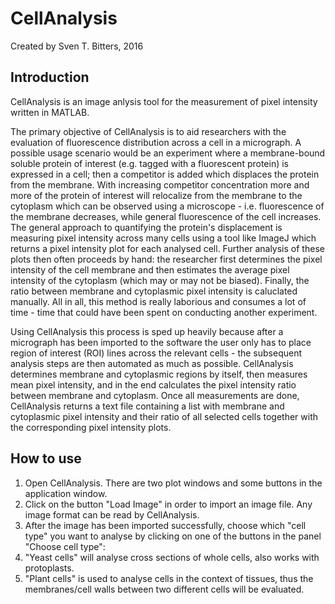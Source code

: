 # CellAnalysis
Created by Sven T. Bitters, 2016

## Introduction
CellAnalysis is an image anlysis tool for the measurement of pixel intensity written in MATLAB. 

The primary objective of CellAnalysis is to aid researchers with the evaluation of fluorescence distribution across a cell in a micrograph. A possible usage scenario would be an experiment where a membrane-bound soluble protein of interest (e.g. tagged with a fluorescent protein) is expressed in a cell; then a competitor is added which displaces the protein from the membrane. With increasing competitor concentration more and more of the protein of interest will relocalize from the membrane to the cytoplasm which can be observed using a microscope - i.e. fluorescence of the membrane decreases, while general fluorescence of the cell increases. The general approach to quantifying the protein's displacement is measuring pixel intensity across many cells using a tool like ImageJ which returns a pixel intensity plot for each analysed cell. Further analysis of these plots then often proceeds by hand: the researcher first determines the pixel intensity of the cell membrane and then estimates the average pixel intensity of the cytoplasm (which may or may not be biased). Finally, the ratio between membrane and cytoplasmic pixel intensity is caluclated manually. All in all, this method is really laborious and consumes a lot of time - time that could have been spent on conducting another experiment.

Using CellAnalysis this process is sped up heavily because after a micrograph has been imported to the software the user only has to place region of interest (ROI) lines across the relevant cells - the subsequent analysis steps are then automated as much as possible. CellAnalysis determines membrane and cytoplasmic regions by itself, then measures mean pixel intensity, and in the end calculates the pixel intensity ratio between membrane and cytoplasm. Once all measurements are done, CellAnalysis returns a text file containing a list with membrane and cytoplasmic pixel intensity and their ratio of all selected cells together with the corresponding pixel intensity plots.


## How to use
<ol>
<li>Open CellAnalysis. There are two plot windows and some buttons in the application window.</li>
<li>Click on the button "Load Image" in order to import an image file. Any image format can be read by CellAnalysis.</li>
<li>After the image has been imported successfully, choose which "cell type" you want to analyse by clicking on one of the buttons in the panel "Choose cell type":
<li>"Yeast cells" will analyse cross sections of whole cells, also works with protoplasts.</li>
<li>"Plant cells" is used to analyse cells in the context of tissues, thus the membranes/cell walls between two different cells will be evaluated.</li></li>

</ol>
